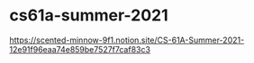 # cs61a-summer-2021
https://scented-minnow-9f1.notion.site/CS-61A-Summer-2021-12e91f96eaa74e859be7527f7caf83c3
